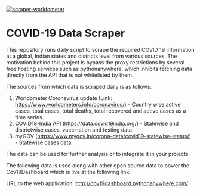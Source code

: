 [![scraper-worldometer](https://github.com/kevin-scaria/WorldometerCOVIDTableScraper/actions/workflows/scraperWorldometer.yml/badge.svg)](https://github.com/kevin-scaria/WorldometerCOVIDTableScraper/actions/workflows/scraperWorldometer.yml)

# COVID-19 Data Scraper

This repository runs daily script to scrape the required COVID 19 information at a global, Indian states and districts level from various sources. The motivation behind this project is bypass the proxy restrictions by several free hosting services such as pythonanywhere, which inhibits fetching data directly from the API that is not whitelisted by them.

The sources from which data is scraped daily is as follows:
1) Worldometer Coronavirus update (Link: https://www.worldometers.info/coronavirus/) - Country wise active cases, total cases, total deaths, total recovered and active cases as a time series. 
2) COVID19-India API (https://data.covid19india.org/) - Statewise and districtwise cases, vaccination and testing data.
3) myGOV (https://www.mygov.in/corona-data/covid19-statewise-status/) - Statewise cases data.

The data can be used for further analysis or to integrate it in your projects.

The following data is used along with other open source data to power the Cov19Dashboard which is live at the following link:

URL to the web application: http://cov19dashboard.pythonanywhere.com/
